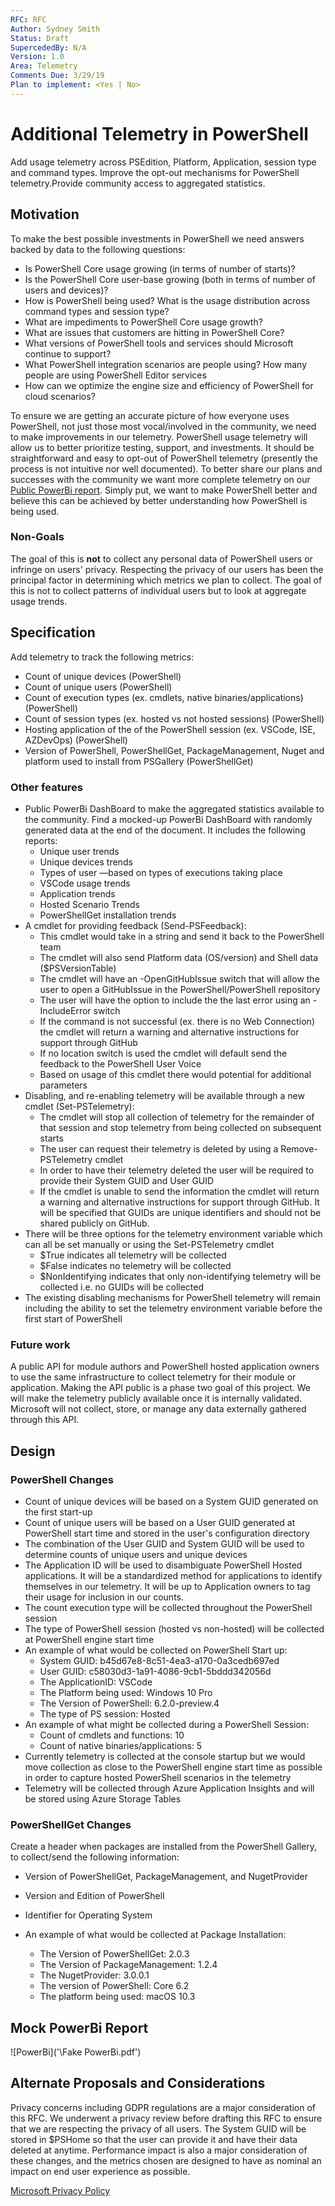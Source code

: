 ```yaml
---
RFC: RFC
Author: Sydney Smith
Status: Draft
SupercededBy: N/A
Version: 1.0
Area: Telemetry
Comments Due: 3/29/19
Plan to implement: <Yes | No>
---
```


# Additional Telemetry in PowerShell

Add usage telemetry across PSEdition, Platform, Application, session type and command types.
Improve the opt-out mechanisms for PowerShell telemetry.Provide community access to aggregated
statistics.

## Motivation

To make the best possible investments in PowerShell we need answers backed by data to the following questions:

- Is PowerShell Core usage growing (in terms of number of starts)?
- Is the PowerShell Core user-base growing (both in terms of number of users and devices)?
- How is PowerShell being used? What is the usage distribution across command types and session type?
- What are impediments to PowerShell Core usage growth?
- What are issues that customers are hitting in PowerShell Core?
- What versions of PowerShell tools and services should Microsoft continue to support?
- What PowerShell integration scenarios are people using? How many people are using PowerShell
  Editor services
- How can we optimize the engine size and efficiency of PowerShell for cloud scenarios?

To ensure we are getting an accurate picture of how everyone uses PowerShell, not just those most
vocal/involved in the community, we need to make improvements in our telemetry.
PowerShell usage telemetry will allow us to better prioritize testing, support, and investments.
It should be straightforward and easy to opt-out of PowerShell telemetry (presently the process is
not intuitive nor well documented).
To better share our plans and successes with the community we want more complete telemetry on our
[Public PowerBi report](https://msit.powerbi.com/view?r=eyJrIjoiYTYyN2U3ODgtMjBlMi00MGM1LWI0ZjctMmQ3MzE2ZDNkMzIyIiwidCI6IjcyZjk4OGJmLTg2ZjEtNDFhZi05MWFiLTJkN2NkMDExZGI0NyIsImMiOjV9&pageName=ReportSection5).
Simply put, we want to make PowerShell better and believe this can be achieved by better
understanding how PowerShell is being used.

### Non-Goals

The goal of this is **not** to collect any personal data of PowerShell users or infringe on
users' privacy.
Respecting the privacy of our users has been the principal factor in determining which metrics we
plan to collect.
The goal of this is not to collect patterns of individual users but to look at aggregate usage trends.

## Specification

Add telemetry to track the following metrics:

- Count of unique devices (PowerShell)
- Count of unique users (PowerShell)
- Count of execution types (ex. cmdlets, native binaries/applications) (PowerShell)
- Count of session types (ex. hosted vs not hosted sessions) (PowerShell)
- Hosting application of the of the PowerShell session (ex. VSCode, ISE, AZDevOps) (PowerShell)
- Version of PowerShell, PowerShellGet, PackageManagement, Nuget and platform
  used to install from PSGallery (PowerShellGet)

### Other features

- Public PowerBi DashBoard to make the aggregated statistics available to the community.
  Find a mocked-up PowerBi DashBoard with randomly generated data at the end of the document.
  It includes the following reports:
  - Unique user trends
  - Unique devices trends
  - Types of user &mdash;based on types of executions taking place
  - VSCode usage trends
  - Application trends
  - Hosted Scenario Trends
  - PowerShellGet installation trends
- A cmdlet for providing feedback (Send-PSFeedback):
  - This cmdlet would take in a string and send it back to the PowerShell team
  - The cmdlet will also send Platform data (OS/version) and Shell data ($PSVersionTable)
  - The cmdlet will have an -OpenGitHubIssue switch that will allow the user to open a GitHubIssue
    in the PowerShell/PowerShell repository
  - The user will have the option to include the the last error using an -IncludeError switch
  - If the command is not successful (ex. there is no Web Connection) the cmdlet will return a
    warning and alternative instructions for support through GitHub
  - If no location switch is used the cmdlet will default send the feedback to the PowerShell
    User Voice
  - Based on usage of this cmdlet there would potential for additional parameters
- Disabling, and re-enabling telemetry will be available through a new cmdlet (Set-PSTelemetry):
  - The cmdlet will stop all collection of telemetry for the remainder of that session and stop
    telemetry from being collected on subsequent starts
  - The user can request their telemetry is deleted by using a Remove-PSTelemetry cmdlet
  - In order to have their telemetry deleted the user will be required to provide their System GUID
    and User GUID
  - If the cmdlet is unable to send the information the cmdlet will return a warning and alternative
    instructions for support through GitHub. It will be specified that GUIDs are unique identifiers
    and should not be shared publicly on GitHub.
- There will be three options for the telemetry environment variable which can all be set manually
  or using the Set-PSTelemetry cmdlet
  - $True indicates all telemetry will be collected
  - $False indicates no telemetry will be collected
  - $NonIdentifying indicates that only non-identifying telemetry will be collected i.e. no GUIDs
    will be collected
- The existing disabling mechanisms for PowerShell telemetry will remain including the ability to
  set the telemetry environment variable before the first start of PowerShell

### Future work

A public API for module authors and PowerShell hosted application owners to use the same
infrastructure to collect telemetry for their module or application.
Making the API public is a phase two goal of this project.
We will make the telemetry publicly available once it is internally validated.
Microsoft will not collect, store, or manage any data externally gathered through this API.

## Design

### PowerShell Changes

- Count of unique devices will be based on a System GUID generated on the first start-up
- Count of unique users will be based on a User GUID generated at PowerShell start time and stored
  in the user's configuration directory
- The combination of the User GUID and System GUID will be used to determine counts of unique
  users and unique devices
- The Application ID will be used to disambiguate PowerShell Hosted applications. It will be a
  standardized method for applications to identify themselves in our telemetry. It will be up to
  Application owners to tag their usage for inclusion in our counts.
- The count execution type will be collected throughout the PowerShell session
- The type of PowerShell session (hosted vs non-hosted) will be collected at PowerShell
  engine start time
- An example of what would be collected on PowerShell Start up:
  - System GUID: b45d67e8-8c51-4ea3-a170-0a3cedb697ed
  - User GUID: c58030d3-1a91-4086-9cb1-5bddd342056d
  - The ApplicationID: VSCode
  - The Platform being used: Windows 10 Pro
  - The Version of PowerShell: 6.2.0-preview.4
  - The type of PS session: Hosted
- An example of what might be collected during a PowerShell Session:
  - Count of cmdlets and functions: 10
  - Count of native binaries/applications: 5
- Currently telemetry is collected at the console startup but we would move collection as close to
  the PowerShell engine start time as possible in order to capture hosted PowerShell scenarios in
  the telemetry
- Telemetry will be collected through Azure Application Insights and will be stored using Azure
  Storage Tables

### PowerShellGet Changes

Create a header when packages are installed from the PowerShell Gallery,
to collect/send the following information:

- Version of PowerShellGet, PackageManagement, and NugetProvider
- Version and Edition of PowerShell
- Identifier for Operating System

- An example of what would be collected at Package Installation:
  - The Version of PowerShellGet: 2.0.3
  - The Version of PackageManagement: 1.2.4
  - The NugetProvider: 3.0.0.1
  - The version of PowerShell: Core 6.2
  - The platform being used: macOS 10.3

## Mock PowerBi Report
![PowerBi]('\Fake PowerBi.pdf')

## Alternate Proposals and Considerations

Privacy concerns including GDPR regulations are a major consideration of this RFC.
We underwent a privacy review before drafting this RFC to ensure that we are respecting
the privacy of all users. The System GUID will be stored in $PSHome so that the user
can provide it and have their data deleted at anytime.
Performance impact is also a major consideration of these changes, and the metrics chosen are
designed to have as nominal an impact on end user experience as possible.

[Microsoft Privacy Policy](https://privacy.microsoft.com/en-US/privacystatement)
